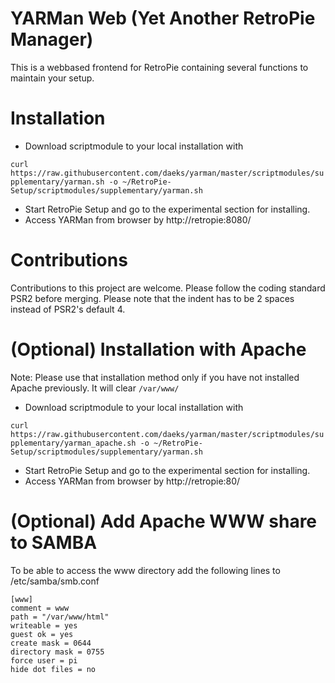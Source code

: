 # YARMan Web (Yet Another RetroPie Manager)

This is a webbased frontend for RetroPie containing several functions to maintain your setup. 

# Installation 

- Download scriptmodule to your local installation with

```curl https://raw.githubusercontent.com/daeks/yarman/master/scriptmodules/supplementary/yarman.sh -o ~/RetroPie-Setup/scriptmodules/supplementary/yarman.sh```
  
- Start RetroPie Setup and go to the experimental section for installing.
- Access YARMan from browser by http://retropie:8080/

# Contributions

Contributions to this project are welcome. Please follow the coding standard PSR2 before merging. Please note that the indent has to be 2 spaces instead of PSR2's default 4.

# (Optional) Installation with Apache

Note: Please use that installation method only if you have not installed Apache previously. It will clear ```/var/www/```

- Download scriptmodule to your local installation with

```curl https://raw.githubusercontent.com/daeks/yarman/master/scriptmodules/supplementary/yarman_apache.sh -o ~/RetroPie-Setup/scriptmodules/supplementary/yarman.sh```
  
- Start RetroPie Setup and go to the experimental section for installing.
- Access YARMan from browser by http://retropie:80/

# (Optional) Add Apache WWW share to SAMBA

To be able to access the www directory add the following lines to /etc/samba/smb.conf

```
[www]
comment = www
path = "/var/www/html"
writeable = yes
guest ok = yes
create mask = 0644
directory mask = 0755
force user = pi
hide dot files = no
```
